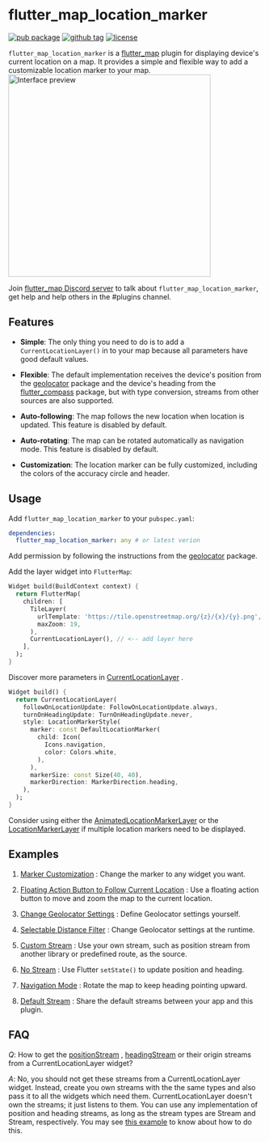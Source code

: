# flutter_map_location_marker

[![pub package](https://img.shields.io/pub/v/flutter_map_location_marker)](https://pub.dartlang.org/packages/flutter_map_location_marker)
[![github tag](https://img.shields.io/github/v/tag/tlserver/flutter_map_location_marker?include_prereleases&sort=semver)](https://github.com/tlserver/flutter_map_location_marker)
[![license](https://img.shields.io/github/license/tlserver/flutter_map_location_marker)](https://github.com/tlserver/flutter_map_location_marker/blob/master/LICENSE)

`flutter_map_location_marker` is a [flutter_map](https://pub.dev/packages/flutter_map) plugin for
displaying device's current location on a map. It provides a simple and flexible way to add a 
customizable location marker to your map.
<br>
<img src="https://github.com/tlserver/flutter_map_location_marker/raw/main/assets/interface.jpg" alt="Interface preview" width="400">

Join [flutter_map Discord server](https://discord.gg/egEGeByf4q) to talk
about `flutter_map_location_marker`, get help and help others in the #plugins channel.

## Features

* **Simple**: The only thing you need to do is to add a `CurrentLocationLayer()` in to your map
  because all parameters have good default values.

* **Flexible**: The default implementation receives the device's position from
  the [geolocator](https://pub.dev/packages/geolocator) package and the device's heading from
  the [flutter_compass](https://pub.dev/packages/flutter_compass) package, but with type conversion,
  streams from other sources are also supported.

* **Auto-following**: The map follows the new location when location is updated. This feature is
  disabled by default.

* **Auto-rotating**: The map can be rotated automatically as navigation mode. This feature is
  disabled by default.

* **Customization**: The location marker can be fully customized, including the colors of the
  accuracy circle and header.

## Usage

Add `flutter_map_location_marker` to your `pubspec.yaml`:

```yaml
dependencies:
  flutter_map_location_marker: any # or latest verion
```

Add permission by following the instructions
from the [geolocator](https://pub.dev/packages/geolocator#usage) package.

Add the layer widget into `FlutterMap`:

```dart
Widget build(BuildContext context) {
  return FlutterMap(
    children: [
      TileLayer(
        urlTemplate: 'https://tile.openstreetmap.org/{z}/{x}/{y}.png',
        maxZoom: 19,
      ),
      CurrentLocationLayer(), // <-- add layer here
    ],
  );
}
```

Discover more parameters
in [CurrentLocationLayer](https://pub.dev/documentation/flutter_map_location_marker/latest/flutter_map_location_marker/CurrentLocationLayer-class.html)
.

```dart
Widget build() {
  return CurrentLocationLayer(
    followOnLocationUpdate: FollowOnLocationUpdate.always,
    turnOnHeadingUpdate: TurnOnHeadingUpdate.never,
    style: LocationMarkerStyle(
      marker: const DefaultLocationMarker(
        child: Icon(
          Icons.navigation,
          color: Colors.white,
        ),
      ),
      markerSize: const Size(40, 40),
      markerDirection: MarkerDirection.heading,
    ),
  );
}
```

Consider using either 
the [AnimatedLocationMarkerLayer](https://pub.dev/documentation/flutter_map_location_marker/latest/flutter_map_location_marker/AnimatedLocationMarkerLayer-class.html)
or
the [LocationMarkerLayer](https://pub.dev/documentation/flutter_map_location_marker/latest/flutter_map_location_marker/LocationMarkerLayer-class.html)
if multiple location markers need to be displayed.

## Examples

1. [Marker Customization](https://github.com/tlserver/flutter_map_location_marker/blob/master/example/lib/page/customize_marker_example.dart) :
   Change the marker to any widget you want.

2. [Floating Action Button to Follow Current Location](https://github.com/tlserver/flutter_map_location_marker/blob/master/example/lib/page/follow_fab_example.dart) :
   Use a floating action button to move and zoom the map to the current location.

3. [Change Geolocator Settings](https://github.com/tlserver/flutter_map_location_marker/blob/master/example/lib/page/geolocator_settings_example.dart) :
   Define Geolocator settings yourself.

4. [Selectable Distance Filter](https://github.com/tlserver/flutter_map_location_marker/blob/master/example/lib/page/selectable_distance_filter_example.dart) :
   Change Geolocator settings at the runtime.

5. [Custom Stream](https://github.com/tlserver/flutter_map_location_marker/blob/master/example/lib/page/custom_stream_example.dart) :
   Use your own stream, such as position stream from another library or predefined route, as the
   source.

6. [No Stream](https://github.com/tlserver/flutter_map_location_marker/blob/master/example/lib/page/no_stream_example.dart) :
   Use Flutter `setState()` to update position and heading.

7. [Navigation Mode](https://github.com/tlserver/flutter_map_location_marker/blob/master/example/lib/page/navigation_example.dart) :
   Rotate the map to keep heading pointing upward.

8. [Default Stream](https://github.com/tlserver/flutter_map_location_marker/blob/master/example/lib/page/default_stream_example.dart) :
   Share the default streams between your app and this plugin.

## FAQ

*Q*: How to get
the [positionStream](https://pub.dev/documentation/flutter_map_location_marker/5.1.0/flutter_map_location_marker/CurrentLocationLayer/positionStream.html)
, [headingStream](https://pub.dev/documentation/flutter_map_location_marker/5.1.0/flutter_map_location_marker/CurrentLocationLayer/headingStream.html)
or their origin streams from a CurrentLocationLayer widget?

*A*: No, you should not get these streams from a CurrentLocationLayer widget. Instead, create you
own streams with the the same types and also pass it to all the widgets which need them.
CurrentLocationLayer doesn't own the streams; it just listens to them. You can use any
implementation of position and heading streams, as long as the stream types are Stream<Position> and
Stream<double>, respectively. You may
see [this example](https://github.com/tlserver/flutter_map_location_marker/blob/master/example/lib/page/default_stream_example.dart)
to know about how to do this.
